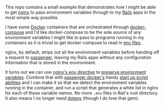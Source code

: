 This repo contains a small example that demonstrates how I might be able to get [nginx](https://nginx.org/) to pass environment variables through to my [Rails](http://rubyonrails.org/) apps in the most simple way possible.

I have some [Docker](https://www.docker.com/) containers that are orchestrated through [docker-compose](https://docs.docker.com/compose/overview/) and I'd like docker-compose to be the sole source of any environment variables I might like to pass to programs running in my containers as it is trivial to get docker-compose to read in [env files](https://docs.docker.com/compose/compose-file/compose-file-v2/#envfile).

nginx, by default, strips out all the environment variables before handing off a request to [passenger](https://www.phusionpassenger.com/), leaving my Rails apps without any configuration information that is stored in the environment.

It turns out we can use [nginx's env directive](https://nginx.org/en/docs/ngx_core_module.html#env) to [preserve environment variables](https://github.com/phusion/passenger-docker/tree/rel-0.9.18#nginx_env_vars).  Combine that with [passenger docker's](https://github.com/phusion/passenger-docker) handy [start up script abilities](https://github.com/phusion/passenger-docker/tree/rel-0.9.18#running_startup_scripts) and I can make it so that we detect the environment variables running in the container, and run a script that generates a white list in nginx for each of those variable names.  No more `.env` files in Rail's root directory.  It also means I no longer need [dotenv](https://github.com/bkeepers/dotenv) (though I do love that gem).
